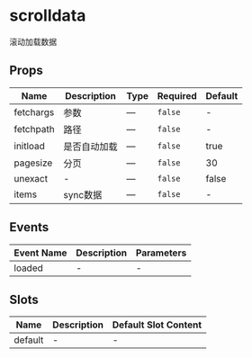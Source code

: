 # scrolldata

滚动加载数据

## Props

<!-- @vuese:scrolldata:props:start -->
|Name|Description|Type|Required|Default|
|---|---|---|---|---|
|fetchargs|参数|—|`false`|-|
|fetchpath|路径|—|`false`|-|
|initload|是否自动加载|—|`false`|true|
|pagesize|分页|—|`false`|30|
|unexact|-|—|`false`|false|
|items|sync数据|—|`false`|-|

<!-- @vuese:scrolldata:props:end -->


## Events

<!-- @vuese:scrolldata:events:start -->
|Event Name|Description|Parameters|
|---|---|---|
|loaded|-|-|

<!-- @vuese:scrolldata:events:end -->


## Slots

<!-- @vuese:scrolldata:slots:start -->
|Name|Description|Default Slot Content|
|---|---|---|
|default|-|-|

<!-- @vuese:scrolldata:slots:end -->


